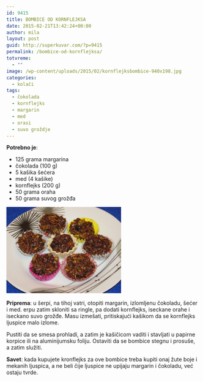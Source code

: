 ```yaml
---
id: 9415
title: BOMBICE OD KORNFLEJKSA
date: 2015-02-21T13:42:24+00:00
author: mila
layout: post
guid: http://superkuvar.com/?p=9415
permalink: /bombice-od-kornflejksa/
totvreme:
  - ""
image: /wp-content/uploads/2015/02/kornflejksbombice-940x198.jpg
categories:
  - kolači
tags:
  - čokolada
  - kornflejks
  - margarin
  - med
  - orasi
  - suvo groždje
---
```

**Potrebno je**:

  * 125 grama margarina
  * čokolada (100 g)
  * 5 kašika šećera
  * med (4 kašike)
  * kornflejks (200 g)
  * 50 grama oraha
  * 50 grama suvog grožđa

[<img class="alignnone size-medium wp-image-9416" src="/wp-content/uploads/2015/02/kornflejksbombice-1024x768.jpg" alt="kornflejksbombice" width="300" height="225" />](/wp-content/uploads/2015/02/kornflejksbombice.jpg)

**Priprema**: u šerpi, na tihoj vatri, otopiti margarin, izlomljenu čokoladu, šećer i med.  erpu zatim skloniti sa ringle, pa dodati kornflejks, iseckane orahe i iseckano suvo grožđe. Masu izmešati, pritiskajući kašikom da se kornflejks ljuspice malo izlome.

Pustiti da se smesa prohladi, a zatim je kašičicom vaditi i stavljati u papirne korpice ili na aluminijumsku foliju. Ostaviti da se bombice stegnu i prosuše, a zatim služiti.

**Savet**: kada kupujete kronflejks za ove bombice treba kupiti onaj žute boje i mekanih ljuspica, a ne beli čije ljuspice ne upijaju margarin i čokoladu, već ostaju tvrde.